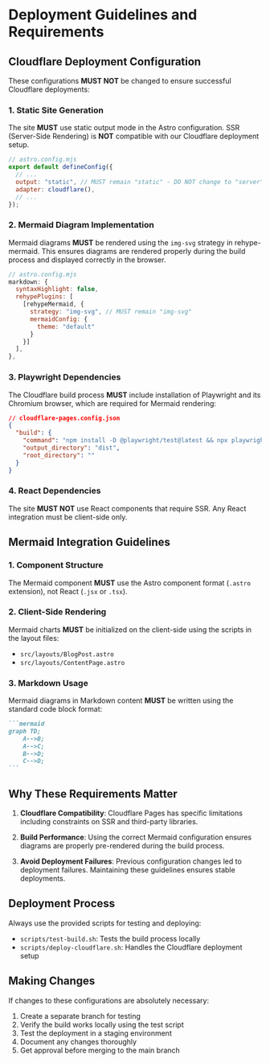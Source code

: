 # Deployment Guidelines and Requirements

## Cloudflare Deployment Configuration

These configurations **MUST NOT** be changed to ensure successful Cloudflare deployments:

### 1. Static Site Generation

The site **MUST** use static output mode in the Astro configuration. SSR (Server-Side Rendering) is **NOT** compatible with our Cloudflare deployment setup.

```javascript
// astro.config.mjs
export default defineConfig({
  // ...
  output: "static", // MUST remain "static" - DO NOT change to "server"
  adapter: cloudflare(),
  // ...
});
```

### 2. Mermaid Diagram Implementation

Mermaid diagrams **MUST** be rendered using the `img-svg` strategy in rehype-mermaid. This ensures diagrams are rendered properly during the build process and displayed correctly in the browser.

```javascript
// astro.config.mjs
markdown: {
  syntaxHighlight: false,
  rehypePlugins: [
    [rehypeMermaid, {
      strategy: "img-svg", // MUST remain "img-svg"
      mermaidConfig: {
        theme: "default"
      }
    }]
  ],
},
```

### 3. Playwright Dependencies

The Cloudflare build process **MUST** include installation of Playwright and its Chromium browser, which are required for Mermaid rendering:

```json
// cloudflare-pages.config.json
{
  "build": {
    "command": "npm install -D @playwright/test@latest && npx playwright install chromium --with-deps && npm run deploy",
    "output_directory": "dist",
    "root_directory": ""
  }
}
```

### 4. React Dependencies

The site **MUST NOT** use React components that require SSR. Any React integration must be client-side only.

## Mermaid Integration Guidelines

### 1. Component Structure

The Mermaid component **MUST** use the Astro component format (`.astro` extension), not React (`.jsx` or `.tsx`).

### 2. Client-Side Rendering

Mermaid charts **MUST** be initialized on the client-side using the scripts in the layout files:

- `src/layouts/BlogPost.astro`
- `src/layouts/ContentPage.astro`

### 3. Markdown Usage

Mermaid diagrams in Markdown content **MUST** be written using the standard code block format:

````markdown
```mermaid
graph TD;
    A-->B;
    A-->C;
    B-->D;
    C-->D;
```
````

## Why These Requirements Matter

1. **Cloudflare Compatibility**: Cloudflare Pages has specific limitations including constraints on SSR and third-party libraries.

2. **Build Performance**: Using the correct Mermaid configuration ensures diagrams are properly pre-rendered during the build process.

3. **Avoid Deployment Failures**: Previous configuration changes led to deployment failures. Maintaining these guidelines ensures stable deployments.

## Deployment Process

Always use the provided scripts for testing and deploying:

- `scripts/test-build.sh`: Tests the build process locally
- `scripts/deploy-cloudflare.sh`: Handles the Cloudflare deployment setup

## Making Changes

If changes to these configurations are absolutely necessary:

1. Create a separate branch for testing
2. Verify the build works locally using the test script
3. Test the deployment in a staging environment
4. Document any changes thoroughly
5. Get approval before merging to the main branch 
